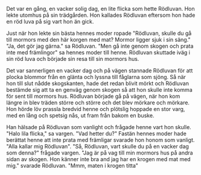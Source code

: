 Det var en gång, en vacker solig dag, en lite flicka som hette Rödluvan. Hon lekte utomhus på sin trädgården. Hon kallades Rödluvan eftersom hon hade en röd luva på sig vart hon än gick.

Just när hon lekte sin bästa hennes moder ropade "Rödluvan, skulle du gå till mormors med den här korgen med mat? Mormor ligger sjuk i sin säng." "Ja, det gör jag gärna." sa Rödluvan. "Men gå inte genom skogen och prata inte med främlingor" sa hennes moder till henne. Rödluvan skuttade iväg i sin röd luva och började  sin resa till sin mormors hus.

Det var sannerligen en vacker dag och på vägen stannade Rödluvan för att plocka blommor från en glänta och lyssna till fåglarna som sjöng. Så när hon till slut nådde skogskanten, hade det redan blivit mörkt och Rödluvan bestämde sig att ta en genväg genom skogen så att hon skulle inte komma för sent till mormors hus. Rödluvan började gå på vägen, när hon kom längre in blev träden större och större och det blev mörkare och mörkare. Hon hörde löv prassla bredvid henne och plötslig hoppade en stor varg, med en lång och spetsig nås, ut fram från bakom en buske.

Han hälsade på Rödluvan som vanlight och frågade henne vart hon skulle. "Halo lila flicka," sa vargen. "Vad hetter du?" Fastän hennes moder hade berättat henne att inte prata med främligar svarade hon honom som vanligt. "Alla kallar mig Rödluvan". "Så, Rödluvan, vart skulle du på en vacker dag som denna?" frågade vargen. "Jag är på vag till min mormors hus på andra sidan av skogen. Hon känner inte bra and jag har en krogen med mat med mig." svarade Rödluvan. "Mmm, maten i krogen titta"





